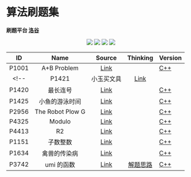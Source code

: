 # 算法刷题集

**刷题平台 [洛谷](https://www.luogu.com.cn)**

<p align="center">
<img src="https://img.shields.io/badge/language-C++-green?style=for-the-badge">
<img src="https://img.shields.io/badge/language-golang-6BACF9?style=for-the-badge">
<img src="https://img.shields.io/badge/language-java-yellow?style=for-the-badge">
<img src="https://img.shields.io/badge/language-python-blue?style=for-the-badge">
</p>

|  ID   |       Name       |                     Source                     |                                     Thinking                                     | Version                                                                      |
| :---: | :--------------: | :--------------------------------------------: | :------------------------------------------------------------------------------: | ---------------------------------------------------------------------------- |
| P1001 |   A+B Problem    | [Link](https://www.luogu.com.cn/problem/P1001) |                                                                                  | [C++](P1001-cpp/main.cpp) |
<!-- | P1421 |    小玉买文具    | [Link](https://www.luogu.com.cn/problem/P1421) |                                                                                  | [C++](https://github.com/ZhengKe996/Algorithms/blob/main/P1421-cpp/main.cpp) |
| P1420 |     最长连号     | [Link](https://www.luogu.com.cn/problem/P1420) |                                                                                  | [C++](https://github.com/ZhengKe996/Algorithms/blob/main/P1420-cpp/main.cpp) |
| P1425 |  小鱼的游泳时间  | [Link](https://www.luogu.com.cn/problem/P1425) |                                                                                  | [C++](https://github.com/ZhengKe996/Algorithms/blob/main/P1425-cpp/main.cpp) |
| P2956 | The Robot Plow G | [Link](https://www.luogu.com.cn/problem/P2956) |                                                                                  | [C++](https://github.com/ZhengKe996/Algorithms/blob/main/P2956-cpp/main.cpp) |
| P4325 |      Modulo      | [Link](https://www.luogu.com.cn/problem/P4325) |                                                                                  | [C++](https://github.com/ZhengKe996/Algorithms/blob/main/P4325-cpp/main.cpp) |
| P4413 |        R2        | [Link](https://www.luogu.com.cn/problem/P4413) |                                                                                  | [C++](https://github.com/ZhengKe996/Algorithms/blob/main/P4413-cpp/main.cpp) |
| P1151 |     子数整数     | [Link](https://www.luogu.com.cn/problem/P1151) |                                                                                  | [C++](https://github.com/ZhengKe996/Algorithms/blob/main/P1151-cpp/main.cpp) |
| P1634 |   禽兽的传染病   | [Link](https://www.luogu.com.cn/problem/P1634) |                                                                                  | [C++](https://github.com/ZhengKe996/Algorithms/blob/main/P1634-cpp/main.cpp) |
| P3742 |    umi 的函数    | [Link](https://www.luogu.com.cn/problem/P3742) | [解题思路](https://github.com/ZhengKe996/Algorithms/blob/main/P3742-cpp/IDEA.md) | [C++](https://github.com/ZhengKe996/Algorithms/blob/main/P3742-cpp/main.cpp) | -->

